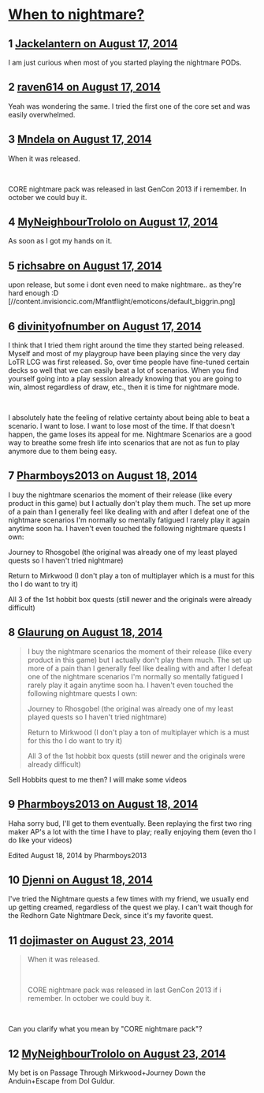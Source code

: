 # [When to nightmare?](https://community.fantasyflightgames.com/topic/113721-when-to-nightmare/)

## 1 [Jackelantern on August 17, 2014](https://community.fantasyflightgames.com/topic/113721-when-to-nightmare/?do=findComment&comment=1207204)

I am just curious when most of you started playing the nightmare PODs.

## 2 [raven614 on August 17, 2014](https://community.fantasyflightgames.com/topic/113721-when-to-nightmare/?do=findComment&comment=1207259)

Yeah was wondering the same. I tried the first one of the core set and was easily overwhelmed.

## 3 [Mndela on August 17, 2014](https://community.fantasyflightgames.com/topic/113721-when-to-nightmare/?do=findComment&comment=1207284)

When it was released.

 

CORE nightmare pack was released in last GenCon 2013 if i remember. In october we could buy it.

## 4 [MyNeighbourTrololo on August 17, 2014](https://community.fantasyflightgames.com/topic/113721-when-to-nightmare/?do=findComment&comment=1207332)

As soon as I got my hands on it.

## 5 [richsabre on August 17, 2014](https://community.fantasyflightgames.com/topic/113721-when-to-nightmare/?do=findComment&comment=1207341)

upon release, but some i dont even need to make nightmare.. as they're hard enough :D [//content.invisioncic.com/Mfantflight/emoticons/default_biggrin.png]

## 6 [divinityofnumber on August 17, 2014](https://community.fantasyflightgames.com/topic/113721-when-to-nightmare/?do=findComment&comment=1207852)

I think that I tried them right around the time they started being released. Myself and most of my playgroup have been playing since the very day LoTR LCG was first released. So, over time people have fine-tuned certain decks so well that we can easily beat a lot of scenarios. When you find yourself going into a play session already knowing that you are going to win, almost regardless of draw, etc., then it is time for nightmare mode. 

 

I absolutely hate the feeling of relative certainty about being able to beat a scenario. I want to lose. I want to lose most of the time. If that doesn't happen, the game loses its appeal for me. Nightmare Scenarios are a good way to breathe some fresh life into scenarios that are not as fun to play anymore due to them being easy. 

## 7 [Pharmboys2013 on August 18, 2014](https://community.fantasyflightgames.com/topic/113721-when-to-nightmare/?do=findComment&comment=1208032)

I buy the nightmare scenarios the moment of their release (like every product in this game) but I actually don't play them much. The set up more of a pain than I generally feel like dealing with and after I defeat one of the nightmare scenarios I'm normally so mentally fatigued I rarely play it again anytime soon ha. I haven't even touched the following nightmare quests I own:

Journey to Rhosgobel (the original was already one of my least played quests so I haven't tried nightmare)

Return to Mirkwood (I don't play a ton of multiplayer which is a must for this tho I do want to try it)

All 3 of the 1st hobbit box quests (still newer and the originals were already difficult)

## 8 [Glaurung on August 18, 2014](https://community.fantasyflightgames.com/topic/113721-when-to-nightmare/?do=findComment&comment=1208329)

> I buy the nightmare scenarios the moment of their release (like every product in this game) but I actually don't play them much. The set up more of a pain than I generally feel like dealing with and after I defeat one of the nightmare scenarios I'm normally so mentally fatigued I rarely play it again anytime soon ha. I haven't even touched the following nightmare quests I own:
> 
> Journey to Rhosgobel (the original was already one of my least played quests so I haven't tried nightmare)
> 
> Return to Mirkwood (I don't play a ton of multiplayer which is a must for this tho I do want to try it)
> 
> All 3 of the 1st hobbit box quests (still newer and the originals were already difficult)

Sell Hobbits quest to me then? I will make some videos

## 9 [Pharmboys2013 on August 18, 2014](https://community.fantasyflightgames.com/topic/113721-when-to-nightmare/?do=findComment&comment=1208619)

Haha sorry bud, I'll get to them eventually. Been replaying the first two ring maker AP's a lot with the time I have to play; really enjoying them (even tho I do like your videos)

Edited August 18, 2014 by Pharmboys2013

## 10 [Djenni on August 18, 2014](https://community.fantasyflightgames.com/topic/113721-when-to-nightmare/?do=findComment&comment=1209060)

I've tried the Nightmare quests a few times with my friend, we usually end up getting creamed, regardless of the quest we play. I can't wait though for the Redhorn Gate Nightmare Deck, since it's my favorite quest.

## 11 [dojimaster on August 23, 2014](https://community.fantasyflightgames.com/topic/113721-when-to-nightmare/?do=findComment&comment=1220118)

> When it was released.
> 
>  
> 
> CORE nightmare pack was released in last GenCon 2013 if i remember. In october we could buy it.

 

Can you clarify what you mean by "CORE nightmare pack"?

## 12 [MyNeighbourTrololo on August 23, 2014](https://community.fantasyflightgames.com/topic/113721-when-to-nightmare/?do=findComment&comment=1220140)

My bet is on Passage Through Mirkwood+Journey Down the Anduin+Escape from Dol Guldur.

